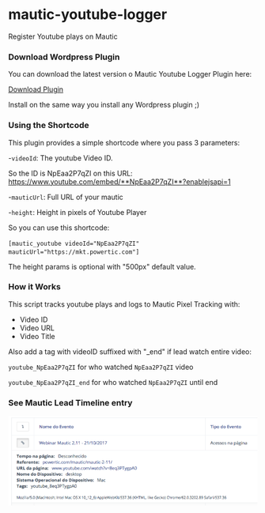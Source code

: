 # mautic-youtube-logger

Register Youtube plays on Mautic


### Download Wordpress Plugin

You can download the latest version o Mautic Youtube Logger Plugin here:

[Download Plugin](https://github.com/powerticmkt/mautic-youtube-logger/archive/master.zip)

Install on the same way you install any Wordpress plugin ;)

### Using the Shortcode

This plugin provides a simple shortcode where you pass 3 parameters:

-`videoId`: The youtube Video ID.

So the ID is NpEaa2P7qZI on this URL: https://www.youtube.com/embed/**NpEaa2P7qZI**?enablejsapi=1

-`mauticUrl`: Full URL of your mautic

-`height`: Height in pixels of Youtube Player

So you can use this shortcode:

`[mautic_youtube videoId="NpEaa2P7qZI" mauticUrl="https://mkt.powertic.com"]`

The height params is optional with "500px" default value.

### How it Works

This script tracks youtube plays and logs to Mautic Pixel Tracking with:

- Video ID
- Video URL
- Video Title

Also add a tag with videoID suffixed with "_end" if lead watch entire video:

`youtube_NpEaa2P7qZI` for who watched `NpEaa2P7qZI` video

`youtube_NpEaa2P7qZI_end` for who watched `NpEaa2P7qZI` until end

### See Mautic Lead Timeline entry

![Example](lead-timeline.png)
